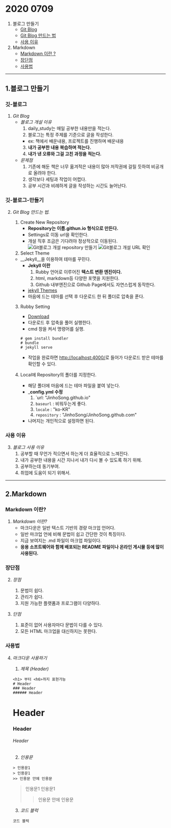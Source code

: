 # 2020 0709

1. 블로그 만들기
	* [Git Blog](#깃-블로그)
	* [Git Blog 만드는 법](#깃-블로그-만들기)
	* [사용 이유](#사용이유)
2. Markdown
	* [Markdown 이란 ?](#Markdown이란?)
	* [장단점](#장단점)
	* [사용법](#사용법)

---

1.블로그 만들기
--------
### 깃-블로그
1. _Git Blog_
	* _블로그 개설 이유_
		1. daily_study는 매일 공부한 내용만을 적는다.
		2. 블로그는 특정 주제를 기준으로 글을 작성한다.
		 +  ex: 책에서 배운내용, 프로젝트를 진행하며 배운내용 
		3. __내가 공부한 내용 복습하며 적는다.__
		4. __내가 낸 오류와 그걸 고친 과정을 적는다.__
	* _문제점_
		1. 기존에 해둔 책은 너무 옮겨적은 내용이 많아 저작권에 걸릴 듯하여 비공개로 올려야 한다.
		2. 생각보다 세팅과 작업이 어렵다.
		3. 공부 시간과 비례하게 글을 작성하는 시간도 늘어난다.
      
### 깃-블로그-만들기
2. _Git Blog 만드는 법._
	1. Create New Repository
		* __Repository는 이름.githun.io 형식으로 만든다.__
		* Settings로 이동 url을 확인한다.
		* 개설 직후 조금은 기다려야 정상적으로 이동된다. 
		![Git블로그 개설 repository 만들기](https://user-images.githubusercontent.com/52272332/87450719-d6f46d80-c639-11ea-9ba2-e3cd96267c93.JPG)
		![Git블로그 개설 URL 확인](https://user-images.githubusercontent.com/52272332/87450725-d8259a80-c639-11ea-87ae-f208bd4b38f0.JPG)
	2. Select Theme
	* __Jekyll__을 이용하여 테마를 꾸민다. 
		* __Jekyll 이란__
			1. Rubby 언어로 이루어진 __텍스트 변환 엔진이다.__
			2. html, markdown등 다양한 포맷을 지원한다.
			3. Github 내부엔진으로 Github Page에서도 자연스럽게 동작한다.
		* [jekyll Themes](http://jekyllthemes.org/)
		* 마음에 드는 테마를 선택 후 다운로드 한 뒤 폴더로 압축을 푼다. 
		
	3. Rubby Setting
		* [Download]( https://rubyinstaller.org/downloads/)
		* 다운로드 후 압축을 풀어 실행한다.
		* cmd 창을 켜서 명령어를 실행.
		```
		# gem install bundler
		# bundle 
		# jekyll serve
		```
		* 작업을 완료하면 [http://localhost:4000/](http://localhost:4000/)로 들어가 다운로드 받은 테마를 확인할 수 있다.
		
	3. Local에 Repository의 폴더를 지정한다.
		* 해당 폴더에 마음에 드는 테마 파일을 붙여 넣는다.
		* ___config.yml 수정__
			1. `url: "JinhoSong.github.io"
			2. `baseurl` : 비워두는게 좋다. 
			3. `locale` : "ko-KR"
			4. `repository` : "JinhoSong/JinhoSong.github.com"
		* 나머지는 개인적으로 설정하면 된다.
### 사용 이유
3. _블로그 사용 이유_
	1. 공부할 때 무언가 적으면서 하는게 더 효율적으로 느껴진다.
	2. 내가 공부한 내용을 시간 지나서 내가 다시 볼 수 있도록 하기 위해.
	3. 공부하는데 동기부여.
	4. 취업에 도움이 되기 위해서.

---

2.Markdown
----------

### Markdown 이란?
1. _Markdown 이란?_
	* 마크다운은 일반 텍스트 기반의 경량 마크업 언어다.
	* 일반 마크업 언에 비해 문법이 쉽고 간단한 것이 특징이다.
	* 지금 보여지는 .md 파일이 마크업 파일이다.
	* __응용 소프트웨어와 함께 배포되는 README 파일이나 온라인 게시물 등에 많이 사용된다.__
	
### 장단점
2. _장점_
	1. 문법이 쉽다.
	2. 관리가 쉽다.
	3. 지원 가능한 플랫폼과 프로그램이 다양하다.

3. _단점_
	1. 표준이 없어 사용자마다 문법이 다를 수 있다.
	2. 모든 HTML 마크업을 대신하지는 못한다.

### 사용법
4. _마크다운 사용하기_
	1. _제목 (Header)_
	```
	<h1> 부터 <h6>까지 표현가능
	# Header
	### Header
	###### Header
	```
	# Header
	### Header
	###### Header
	
	2. _인용문_
	```
	> 인용문1
	> 인용문1
	>> 인용문 안에 인용문
	```
	> 인용문1
	> 인용문1
	>> 인용문 안에 인용문
	
	3. _코드 블럭_
	```
	코드 블럭
	```
	
